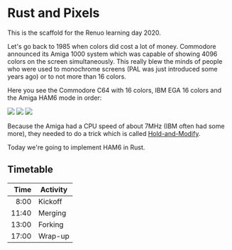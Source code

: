 # Rust and Pixels

This is the scaffold for the Renuo learning day 2020.

Let's go back to 1985 when colors did cost a lot of money. Commodore announced its Amiga 1000 system which was
capable of showing 4096 colors on the screen simultaneously. This really blew the minds of people who were 
used to monochrome screens (PAL was just introduced some years ago) or to not more than 16 colors.

Here you see the Commodore C64 with 16 colors, IBM EGA 16 colors and the Amiga HAM6 mode in order:

![](https://upload.wikimedia.org/wikipedia/commons/9/96/Commodore64_palette_sample_image.png)
![](https://upload.wikimedia.org/wikipedia/commons/7/7b/Screen_color_test_EGA_16colors.png)
![](https://upload.wikimedia.org/wikipedia/commons/b/be/Screen_color_test_Amiga_4096colors_HAM.png)

Because the Amiga had a CPU speed of about 7MHz (IBM often had some more), they needed to do a trick which is called
[Hold-and-Modify](https://en.wikipedia.org/wiki/Hold-And-Modify).

Today we're going to implement HAM6 in Rust.

## Timetable

| Time  | Activity |
| ----: | -------- |
|  8:00 | Kickoff  |
| 11:40 | Merging  |
| 13:00 | Forking  |
| 17:00 | Wrap-up  |
